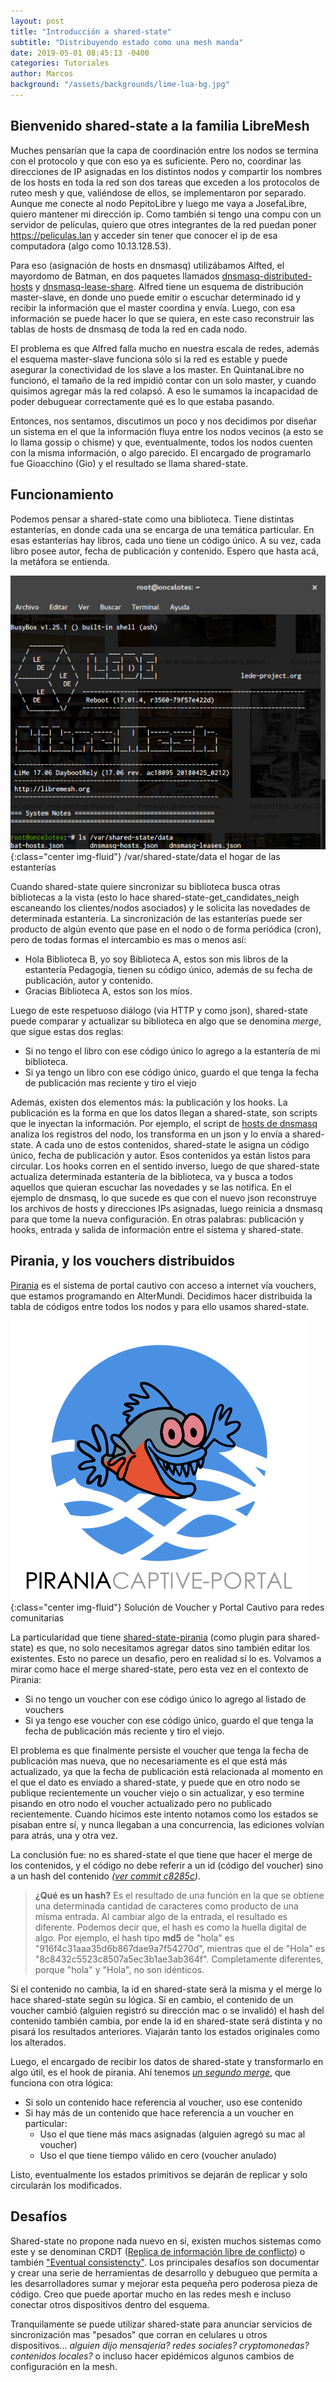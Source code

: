```yaml
---
layout: post
title: "Introducción a shared-state"
subtitle: "Distribuyendo estado como una mesh manda"
date: 2019-05-01 08:45:13 -0400
categories: Tutoriales
author: Marcos
background: "/assets/backgrounds/lime-lua-bg.jpg"
---
```


## Bienvenido shared-state a la familia LibreMesh
Muches pensarían que la capa de coordinación entre los nodos se termina con el protocolo y que con eso ya es suficiente. Pero no, coordinar las direcciones de IP asignadas en los distintos nodos y compartir los nombres de los hosts en toda la red son dos tareas que exceden a los protocolos de ruteo mesh y que, valiéndose de ellos, se implementaron por separado.
Aunque me conecte al nodo PepitoLibre y luego me vaya a JosefaLibre, quiero mantener mi dirección ip. Como también si tengo una compu con un servidor de películas, quiero que otres integrantes de la red puedan poner https://peliculas.lan y acceder sin tener que conocer el ip de esa computadora (algo como 10.13.128.53).

Para eso (asignación de hosts en dnsmasq) utilizábamos Alfted, el mayordomo de Batman, en dos paquetes llamados [dnsmasq-distributed-hosts](https://github.com/libremesh/lime-packages/tree/master/packages/dnsmasq-distributed-hosts) y [dnsmasq-lease-share](https://github.com/libremesh/lime-packages/tree/master/packages/dnsmasq-lease-share).
Alfred tiene un esquema de distribución master-slave, en donde uno puede emitir o escuchar determinado id y recibir la información que el master coordina y envía. Luego, con esa información se puede hacer lo que se quiera, en este caso reconstruir las tablas de hosts de dnsmasq de toda la red en cada nodo.

El problema es que Alfred falla mucho en nuestra escala de redes, además el esquema master-slave funciona sólo si la red es estable y puede asegurar la conectividad de los slave a los master. En QuintanaLibre no funcionó, el tamaño de la red impidió contar con un solo master, y cuando quisimos agregar más la red colapsó.
A eso le sumamos la incapacidad de poder debuguear correctamente qué es lo que estaba pasando.

Entonces, nos sentamos, discutimos un poco y nos decidimos por diseñar un sistema en el que la información fluya entre los nodos vecinos (a esto se lo llama gossip o chisme) y que, eventualmente, todos los nodos cuenten con la misma información, o algo parecido. El encargado de programarlo fue Gioacchino (Gio) y el resultado se llama shared-state.

## Funcionamiento
Podemos pensar a shared-state como una biblioteca. Tiene distintas estanterías, en donde cada una se encarga de una temática particular. En esas estanterías hay libros, cada uno tiene un código único. A su vez, cada libro posee autor, fecha de publicación y contenido. Espero que hasta acá, la metáfora se entienda. 

![Ubatuba](/assets/posts/shared-state-estanterias.png){:class="center img-fluid"}
<span class="caption text-muted">/var/shared-state/data el hogar de las estanterías</span>

Cuando shared-state quiere sincronizar su biblioteca busca otras bibliotecas a la vista (esto lo hace shared-state-get_candidates_neigh escaneando los clientes/nodos asociados) y le solicita las novedades de determinada estantería. 
La sincronización de las estanterías puede ser producto de algún evento que pase en el nodo o de forma periódica (cron), pero de todas formas el intercambio es mas o menos así: 

- Hola Biblioteca B, yo soy Biblioteca A, estos son mis libros de la estantería Pedagogía, tienen su código único, además de su fecha de publicación, autor y contenido.
- Gracias Biblioteca A, estos son los míos.

Luego de este respetuoso diálogo (via HTTP y como json), shared-state puede comparar y actualizar su biblioteca en algo que se denomina *merge*, que sigue estas dos reglas:
- Si no tengo el libro con ese código único lo agrego a la estantería de mi biblioteca.
- Si ya tengo un libro con ese código único, guardo el que tenga la fecha de publicación mas reciente y tiro el viejo

Además, existen dos elementos más: la publicación y los hooks. La publicación es la forma en que los datos llegan a shared-state, son scripts que le inyectan la información. Por ejemplo, el script de [hosts de dnsmasq](https://github.com/libremesh/lime-packages/tree/master/packages/shared-state-dnsmasq_hosts) analiza los registros del nodo, los transforma en un json y lo envía a shared-state. A cada uno de estos contenidos, shared-state le asigna un código único, fecha de publicación y autor. Esos contenidos ya están listos para circular. Los hooks corren en el sentido inverso, luego de que shared-state actualiza determinada estantería de la biblioteca, va y busca a todos aquellos que quieran escuchar las novedades y se las notifica. En el ejemplo de dnsmasq, lo que sucede es que con el nuevo json reconstruye los archivos de hosts y direcciones IPs asignadas, luego reinicia a dnsmasq para que tome la nueva configuración. En otras palabras: publicación y hooks, entrada y salida de información entre el sistema y shared-state.

## Pirania, y los vouchers distribuidos
[Pirania](https://github.com/libremesh/pirania/) es el sistema de portal cautivo con acceso a internet vía vouchers, que estamos programando en AlterMundi. Decidimos hacer distribuida la tabla de códigos entre todos los nodos y para ello usamos shared-state.

![Ubatuba](/assets/posts/pirania-logo.png){:class="center img-fluid"}
<span class="caption text-muted">Solución de Voucher y Portal Cautivo para redes comunitarias</span>

La particularidad que tiene [shared-state-pirania](https://github.com/libremesh/lime-packages/tree/master/packages/shared-state-pirania) (como plugin para shared-state) es que, no solo necesitamos agregar datos sino también editar los existentes.
Esto no parece un desafio, pero en realidad sí lo es. Volvamos a mirar como hace el merge shared-state, pero esta vez en el contexto de Pirania:

- Si no tengo un voucher con ese código único lo agrego al listado de vouchers
- Si ya tengo ese voucher con ese código único, guardo el que tenga la fecha de publicación más reciente y tiro el viejo.

El problema es que finalmente persiste el voucher que tenga la fecha de publicación mas nueva, que no necesariamente es el que está más actualizado, ya que la fecha de publicación está relacionada al momento en el que el dato es enviado a shared-state, y puede que en otro nodo se publique recientemente un voucher viejo o sin actualizar, y eso termine pisando en otro nodo el voucher actualizado pero no publicado recientemente. Cuando hicimos este intento notamos como los estados se pisaban entre sí, y nunca llegaban a una concurrencia, las ediciones volvían para atrás, una y otra vez. 

La conclusión fue: no es shared-state el que tiene que hacer el merge de los contenidos, y el código no debe referir a un id (código del voucher) sino a un hash del contenido _([ver commit c8285c](https://github.com/libremesh/lime-packages/pull/507/commits/c8285cf41a23105bc99a5e1b3405119225a9db9d))_.

> **¿Qué es un hash?**
>Es el resultado de una función en la que se obtiene una determinada cantidad de caracteres como producto de una misma entrada. Al cambiar algo de la entrada, el resultado es diferente. Podemos decir que, el hash es como la huella digital de algo. Por ejemplo, el hash tipo **md5** de "hola" es "916f4c31aaa35d6b867dae9a7f54270d", mientras que el de "Hola" es "8c8432c5523c8507a5ec3b1ae3ab364f". Completamente diferentes, porque "hola" y "Hola", no son  idénticos.

Si el contenido no cambia, la id en shared-state será la misma y el merge lo hace shared-state según su lógica. Si en cambio, el contenido de un voucher cambió (alguien registró su dirección mac o se invalidó) el hash del contenido también cambia, por ende la id en shared-state será distinta y no pisará los resultados anteriores. Viajarán tanto los estados originales como los alterados.

Luego, el encargado de recibir los datos de shared-state y transformarlo en algo útil, es el hook de pirania. Ahí tenemos [*un segundo merge*](https://github.com/libremesh/lime-packages/pull/507/commits/d786e17b0fd5ddd75230dac0b24a2486208c11c5#diff-12b5b254e16a895dfd35b05f23dc5867R61), que funciona con otra lógica:

- Si solo un contenido hace referencia al voucher, uso ese contenido
- Si hay más de un contenido que hace referencia a un voucher en particular:
	- Uso el que tiene más macs asignadas (alguien agregó su mac al voucher)
	- Uso el que tiene tiempo válido en cero (voucher anulado)

Listo, eventualmente los estados primitivos se dejarán de replicar y solo circularán los modificados.

## Desafíos
Shared-state no propone nada nuevo en sí, existen muchos sistemas como este y se denominan CRDT ([Replica de información libre de conflicto](https://en.wikipedia.org/wiki/Conflict-free_replicated_data_type)) o también ["Eventual consistencty"](https://en.wikipedia.org/wiki/Eventual_consistency).
Los principales desafíos son documentar y crear una serie de herramientas de desarrollo y debugueo que permita a les desarrolladores sumar y mejorar esta pequeña pero poderosa pieza de código. Creo que puede aportar mucho en las redes mesh e incluso conectar otros dispositivos dentro del esquema.

Tranquilamente se puede utilizar shared-state para anunciar servicios de sincronización mas "pesados" que corran en celulares u otros dispositivos... _alguien dijo mensajería? redes sociales? cryptomonedas? contenidos locales?_  o incluso hacer epidémicos algunos cambios de configuración en la mesh.
